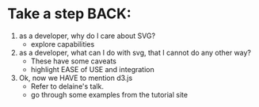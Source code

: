 # Take a step BACK:
1. as a developer, why do I care about SVG?
    - explore capabilities
1. as a developer, what can I do with svg, that I cannot do any other way?
    - These have some caveats
    - highlight EASE of USE and integration
1. Ok, now we HAVE to mention d3.js
    - Refer to delaine's talk.
    - go through some examples from the tutorial site
    
